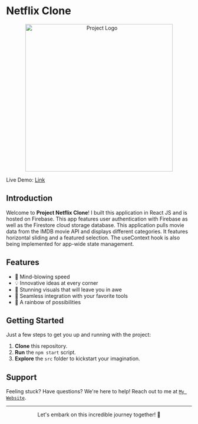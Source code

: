 # Netflix Clone 

<p align="center" width="100%">
  <img src="https://github.com/jenish112/Netflix-Clone/blob/main/Dashboard%20SS.png" alt="Project Logo" height="400">
</p>
Live Demo: <a href ="https://netflix-clone-react-yt.web.app/" alt="Live Demo" />Link</a>
  
## Introduction

Welcome to **Project Netflix Clone**! I built this application in React JS and is hosted on Firebase. This app features user authentication with Firebase as well as the Firestore cloud storage database. This application pulls movie data from the IMDB movie API and displays different categories. It features horizontal sliding and a featured selection. The useContext hook is also being implemented for app-wide state management.

## Features

- 🚀 Mind-blowing speed
- 💡 Innovative ideas at every corner
- 🎨 Stunning visuals that will leave you in awe
- 🧩 Seamless integration with your favorite tools
- 🌈 A rainbow of possibilities

## Getting Started

Just a few steps to get you up and running with the project:

1. **Clone** this repository.
2. **Run** the `npm start` script.
3. **Explore** the `src` folder to kickstart your imagination.

## Support

Feeling stuck? Have questions? We're here to help! Reach out to me at <a href="https://wdjenish.web.app/">`My Website`</a>.

---

<p align="center">
  Let's embark on this incredible journey together! 🌟
</p>

